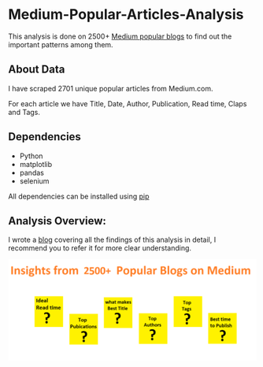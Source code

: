 # Medium-Popular-Articles-Analysis
This analysis is done on 2500+ [Medium popular blogs](https://medium.com/topic/popular) to find out the important patterns among them.

## About Data
I have scraped 2701 unique popular articles from Medium.com.

For each article we have Title, Date, Author, Publication, Read time, Claps and Tags.

## Dependencies
* Python
* matplotlib
* pandas
* selenium

All dependencies can be installed using [pip](https://pip.pypa.io/en/stable/)

## Analysis Overview:
I wrote a [blog](https://medium.com/@shareefshaik1375/) covering all the findings of this analysis in detail, I recommend you to refer it for more clear understanding.

![Screenshot](images/theme.png)

